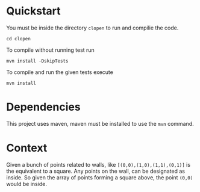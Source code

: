 # Quickstart

You must be inside the directory `clopen` to run and compilie the code.

    cd clopen

To compile without running test run

    mvn install -DskipTests
	
To compile and run the given tests execute

    mvn install
	
# Dependencies

This project uses maven, maven must be installed to use the `mvn` command.

# Context

Given a bunch of points related to walls, like `[(0,0),(1,0),(1,1),(0,1)]` is the equivalent to a square. Any points on the wall, can be designated as inside. So given the array of points forming a square above, the point `(0,0)` would be inside.
